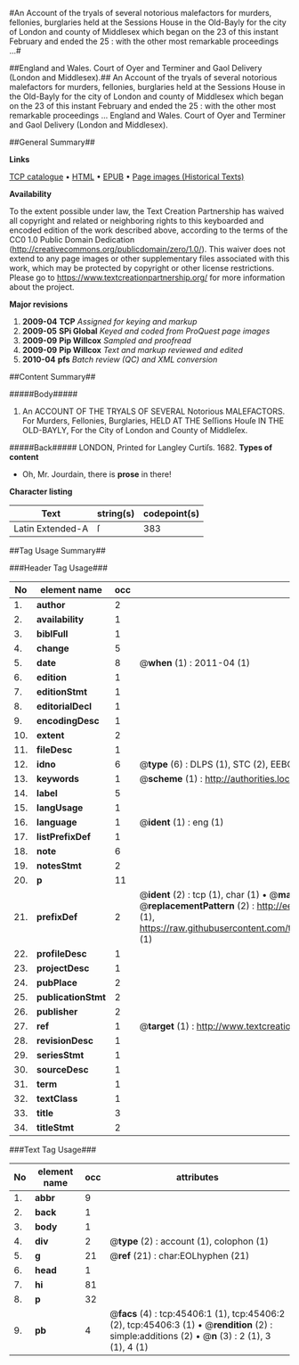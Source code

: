 #An Account of the tryals of several notorious malefactors for murders, fellonies, burglaries held at the Sessions House in the Old-Bayly for the city of London and county of Middlesex which began on the 23 of this instant February and ended the 25 : with the other most remarkable proceedings ...#

##England and Wales. Court of Oyer and Terminer and Gaol Delivery (London and Middlesex).##
An Account of the tryals of several notorious malefactors for murders, fellonies, burglaries held at the Sessions House in the Old-Bayly for the city of London and county of Middlesex which began on the 23 of this instant February and ended the 25 : with the other most remarkable proceedings ...
England and Wales. Court of Oyer and Terminer and Gaol Delivery (London and Middlesex).

##General Summary##

**Links**

[TCP catalogue](http://www.ota.ox.ac.uk/tcp/)  • 
[HTML](http://tei.it.ox.ac.uk/tcp/Texts-HTML/free/A26/A26180.html)  • 
[EPUB](http://tei.it.ox.ac.uk/tcp/Texts-EPUB/free/A26/A26180.epub) • 
[Page images (Historical Texts)](https://historicaltexts.jisc.ac.uk/eebo-10610755e)

**Availability**

To the extent possible under law, the Text Creation Partnership has waived all copyright and related or neighboring rights to this keyboarded and encoded edition of the work described above, according to the terms of the CC0 1.0 Public Domain Dedication (http://creativecommons.org/publicdomain/zero/1.0/). This waiver does not extend to any page images or other supplementary files associated with this work, which may be protected by copyright or other license restrictions. Please go to https://www.textcreationpartnership.org/ for more information about the project.

**Major revisions**

1. __2009-04__ __TCP__ *Assigned for keying and markup*
1. __2009-05__ __SPi Global__ *Keyed and coded from ProQuest page images*
1. __2009-09__ __Pip Willcox__ *Sampled and proofread*
1. __2009-09__ __Pip Willcox__ *Text and markup reviewed and edited*
1. __2010-04__ __pfs__ *Batch review (QC) and XML conversion*

##Content Summary##

#####Body#####

1. An ACCOUNT OF THE TRYALS OF SEVERAL Notorious MALEFACTORS. For Murders, Fellonies, Burglaries, HELD AT THE Seſſions Houſe IN THE OLD-BAYLY, For the City of London and County of Middleſex.

#####Back#####
LONDON, Printed for Langley Curtiſs. 1682.
**Types of content**

  * Oh, Mr. Jourdain, there is **prose** in there!

**Character listing**


|Text|string(s)|codepoint(s)|
|---|---|---|
|Latin Extended-A|ſ|383|

##Tag Usage Summary##

###Header Tag Usage###

|No|element name|occ|attributes|
|---|---|---|---|
|1.|__author__|2||
|2.|__availability__|1||
|3.|__biblFull__|1||
|4.|__change__|5||
|5.|__date__|8| @__when__ (1) : 2011-04 (1)|
|6.|__edition__|1||
|7.|__editionStmt__|1||
|8.|__editorialDecl__|1||
|9.|__encodingDesc__|1||
|10.|__extent__|2||
|11.|__fileDesc__|1||
|12.|__idno__|6| @__type__ (6) : DLPS (1), STC (2), EEBO-CITATION (1), OCLC (1), VID (1)|
|13.|__keywords__|1| @__scheme__ (1) : http://authorities.loc.gov/ (1)|
|14.|__label__|5||
|15.|__langUsage__|1||
|16.|__language__|1| @__ident__ (1) : eng (1)|
|17.|__listPrefixDef__|1||
|18.|__note__|6||
|19.|__notesStmt__|2||
|20.|__p__|11||
|21.|__prefixDef__|2| @__ident__ (2) : tcp (1), char (1)  •  @__matchPattern__ (2) : ([0-9\-]+):([0-9IVX]+) (1), (.+) (1)  •  @__replacementPattern__ (2) : http://eebo.chadwyck.com/downloadtiff?vid=$1&page=$2 (1), https://raw.githubusercontent.com/textcreationpartnership/Texts/master/tcpchars.xml#$1 (1)|
|22.|__profileDesc__|1||
|23.|__projectDesc__|1||
|24.|__pubPlace__|2||
|25.|__publicationStmt__|2||
|26.|__publisher__|2||
|27.|__ref__|1| @__target__ (1) : http://www.textcreationpartnership.org/docs/. (1)|
|28.|__revisionDesc__|1||
|29.|__seriesStmt__|1||
|30.|__sourceDesc__|1||
|31.|__term__|1||
|32.|__textClass__|1||
|33.|__title__|3||
|34.|__titleStmt__|2||


###Text Tag Usage###

|No|element name|occ|attributes|
|---|---|---|---|
|1.|__abbr__|9||
|2.|__back__|1||
|3.|__body__|1||
|4.|__div__|2| @__type__ (2) : account (1), colophon (1)|
|5.|__g__|21| @__ref__ (21) : char:EOLhyphen (21)|
|6.|__head__|1||
|7.|__hi__|81||
|8.|__p__|32||
|9.|__pb__|4| @__facs__ (4) : tcp:45406:1 (1), tcp:45406:2 (2), tcp:45406:3 (1)  •  @__rendition__ (2) : simple:additions (2)  •  @__n__ (3) : 2 (1), 3 (1), 4 (1)|

